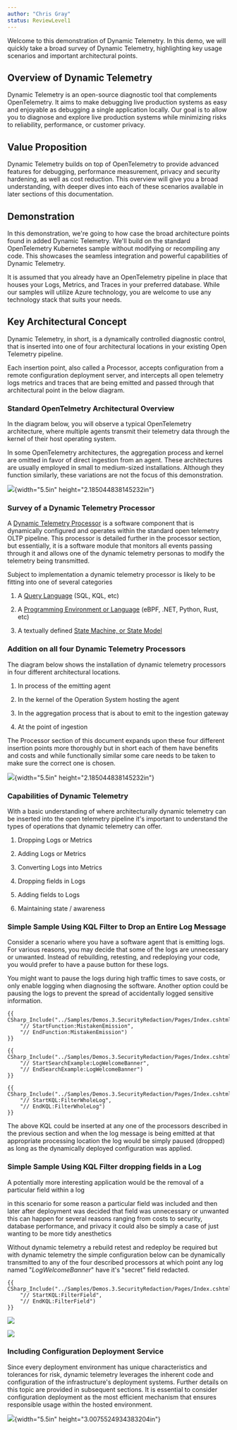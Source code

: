 ```yaml
---
author: "Chris Gray"
status: ReviewLevel1
---
```


Welcome to this demonstration of Dynamic Telemetry. In this demo, we
will quickly take a broad survey of Dynamic Telemetry, highlighting key
usage scenarios and important architectural points.

## Overview of Dynamic Telemetry

Dynamic Telemetry is an open-source diagnostic tool that complements
OpenTelemetry. It aims to make debugging live production systems as easy
and enjoyable as debugging a single application locally. Our goal is to
allow you to diagnose and explore live production systems while
minimizing risks to reliability, performance, or customer privacy.

## Value Proposition

Dynamic Telemetry builds on top of OpenTelemetry to provide advanced
features for debugging, performance measurement, privacy and security
hardening, as well as cost reduction. This overview will give you a
broad understanding, with deeper dives into each of these scenarios
available in later sections of this documentation.

## Demonstration

In this demonstration, we're going to how case the broad architecture
points found in added Dynamic Telemetry. We'll build on the standard
OpenTelemetry Kubernetes sample without modifying or recompiling any
code. This showcases the seamless integration and powerful capabilities
of Dynamic Telemetry.

It is assumed that you already have an OpenTelemetry pipeline in place
that houses your Logs, Metrics, and Traces in your preferred database.
While our samples will utilize Azure technology, you are welcome to use
any technology stack that suits your needs.

## Key Architectural Concept

Dynamic Telemetry, in short, is a dynamically controlled diagnostic
control, that is inserted into one of four architectural locations in
your existing Open Telemetry pipeline.

Each insertion point, also called a Processor, accepts configuration
from a remote configuration deployment server, and intercepts all open
telemetry logs metrics and traces that are being emitted and passed
through that architectural point in the below diagram.

### Standard OpenTelmetry Architectural Overview

In the diagram below, you will observe a typical OpenTelemetry
architecture, where multiple agents transmit their telemetry data
through the kernel of their host operating system.

In some OpenTelemetry architectures, the aggregation process and kernel
are omitted in favor of direct ingestion from an agent. These
architectures are usually employed in small to medium-sized
installations. Although they function similarly, these variations are
not the focus of this demonstration.

![](../orig_media/Architecture.Boxes.No.DynamicTelemetry.drawio.png){width="5.5in"
height="2.185044838145232in"}

### Survey of a Dynamic Telemetry Processor

A [Dynamic Telemetry Processor](./Architecture.Components.Processor.Overview.document.md) is a software component that is
dynamically configured and operates within the standard open telemetry
OLTP pipeline. This processor is detailed further in the processor
section, but essentially, it is a software module that monitors all
events passing through it and allows one of the dynamic telemetry
personas to modify the telemetry being transmitted.

Subject to implementation a dynamic telemetry processor is likely to be
fitting into one of several categories

1.  A [Query Language](./Architecture.Components.Processor.QueryLanguage.document.md) (SQL, KQL, etc)

2.  A [Programming Environment or Language](./Architecture.Components.Processor.language.document.md) (eBPF, .NET, Python, Rust,
    etc)

3.  A textually defined [State Machine, or State Model](./Architecture.Components.Processor.StateMachine.document.md)

### Addition on all four Dynamic Telemetry Processors

The diagram below shows the installation of dynamic telemetry processors
in four different architectural locations.

1.  In process of the emitting agent

2.  In the kernel of the Operation System hosting the agent

3.  In the aggregation process that is about to emit to the ingestion
    gateway

4.  At the point of ingestion

The Processor section of this document expands upon these four different
insertion points more thoroughly but in short each of them have benefits
and costs and while functionally similar some care needs to be taken to
make sure the correct one is chosen.

![](../orig_media/Architecture.Boxes.Yes.DynamicTelemetry.drawio.png){width="5.5in"
height="2.185044838145232in"}

### Capabilities of Dynamic Telemetry

With a basic understanding of where architecturally dynamic telemetry
can be inserted into the open telemetry pipeline it\'s important to
understand the types of operations that dynamic telemetry can offer.

1.  Dropping Logs or Metrics

2.  Adding Logs or Metrics

3.  Converting Logs into Metrics

4.  Dropping fields in Logs

5.  Adding fields to Logs

6.  Maintaining state / awareness

### Simple Sample Using KQL Filter to Drop an Entire Log Message

Consider a scenario where you have a software agent that is emitting
logs. For various reasons, you may decide that some of the logs are
unnecessary or unwanted. Instead of rebuilding, retesting, and
redeploying your code, you would prefer to have a pause button for these
logs.

You might want to pause the logs during high traffic times to save
costs, or only enable logging when diagnosing the software. Another
option could be pausing the logs to prevent the spread of accidentally
logged sensitive information.

``` cdocs_include
{{ CSharp_Include("../Samples/Demos.3.SecurityRedaction/Pages/Index.cshtml.cs",
    "// StartFunction:MistakenEmission",
    "// EndFunction:MistakenEmission")
}}
```
``` cdocs_include
{{ CSharp_Include("../Samples/Demos.3.SecurityRedaction/Pages/Index.cshtml.cs",
    "// StartSearchExample:LogWelcomeBanner",
    "// EndSearchExample:LogWelcomeBanner")
}}
```

``` cdocs_include
{{ CSharp_Include("../Samples/Demos.3.SecurityRedaction/Pages/Index.cshtml.cs",
    "// StartKQL:FilterWholeLog",
    "// EndKQL:FilterWholeLog")
}}
```

The above KQL could be inserted at any one of the processors described
in the previous section and when the log message is being emitted at
that appropriate processing location the log would be simply paused
(dropped) as long as the dynamically deployed configuration was applied.

### Simple Sample Using KQL Filter dropping fields in a Log

A potentially more interesting application would be the removal of a
particular field within a log

in this scenario for some reason a particular field was included and
then later after deployment was decided that field was unnecessary or
unwanted this can happen for several reasons ranging from costs to
security, database performance, and privacy it could also be simply a
case of just wanting to be more tidy anesthetics

Without dynamic telemetry a rebuild retest and redeploy be required but
with dynamic telemetry the simple configuration below can be dynamically
transmitted to any of the four described processors at which point any
log named "*LogWelcomeBanner*" have it's "secret" field redacted.

``` cdocs_include
{{ CSharp_Include("../Samples/Demos.3.SecurityRedaction/Pages/Index.cshtml.cs",
    "// StartKQL:FilterField",
    "// EndKQL:FilterField")
}}
```

![](../orig_media/Demos.HighLevel.Overview.BeforeRedact.png)

![](../orig_media/Demos.HighLevel.Overview.AfterRedact.png)


### Including Configuration Deployment Service

Since every deployment environment has unique characteristics and
tolerances for risk, dynamic telemetry leverages the inherent code and
configuration of the infrastructure\'s deployment systems. Further
details on this topic are provided in subsequent sections. It is
essential to consider configuration deployment as the most efficient
mechanism that ensures responsible usage within the hosted environment.

![](../orig_media/Architecture.Boxes.Full.DynamicTelemetry.drawio.png){width="5.5in"
height="3.0075524934383204in"}
